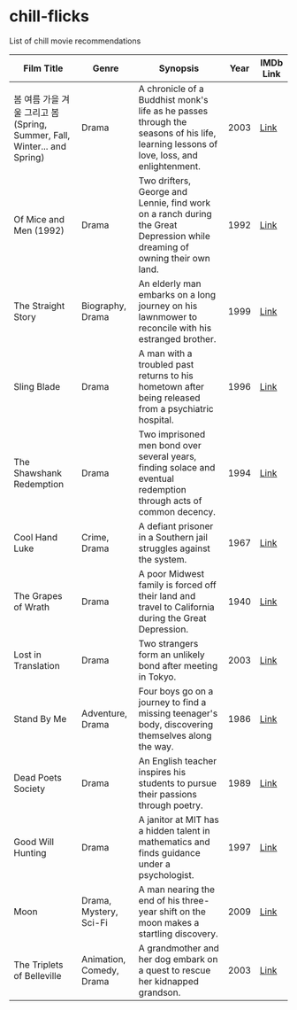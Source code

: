 # chill-flicks
List of chill movie recommendations

| Film Title | Genre | Synopsis | Year | IMDb Link |
| --- | --- | --- | --- | --- |
| 봄 여름 가을 겨울 그리고 봄 (Spring, Summer, Fall, Winter... and Spring) | Drama | A chronicle of a Buddhist monk's life as he passes through the seasons of his life, learning lessons of love, loss, and enlightenment. | 2003 | [Link](https://www.imdb.com/title/tt0374546/) |
| Of Mice and Men (1992) | Drama | Two drifters, George and Lennie, find work on a ranch during the Great Depression while dreaming of owning their own land. | 1992 | [Link](https://www.imdb.com/title/tt0105046/) |
| The Straight Story | Biography, Drama | An elderly man embarks on a long journey on his lawnmower to reconcile with his estranged brother. | 1999 | [Link](https://www.imdb.com/title/tt0166896/) |
| Sling Blade | Drama | A man with a troubled past returns to his hometown after being released from a psychiatric hospital. | 1996 | [Link](https://www.imdb.com/title/tt0117666/) |
| The Shawshank Redemption | Drama | Two imprisoned men bond over several years, finding solace and eventual redemption through acts of common decency. | 1994 | [Link](https://www.imdb.com/title/tt0111161/) |
| Cool Hand Luke | Crime, Drama | A defiant prisoner in a Southern jail struggles against the system. | 1967 | [Link](https://www.imdb.com/title/tt0061512/) |
| The Grapes of Wrath | Drama | A poor Midwest family is forced off their land and travel to California during the Great Depression. | 1940 | [Link](https://www.imdb.com/title/tt0032551) |
| Lost in Translation | Drama | Two strangers form an unlikely bond after meeting in Tokyo. | 2003 | [Link](https://www.imdb.com/title/tt0335266/) |
| Stand By Me | Adventure, Drama | Four boys go on a journey to find a missing teenager's body, discovering themselves along the way. | 1986 | [Link](https://www.imdb.com/title/tt0092005/) |
| Dead Poets Society | Drama | An English teacher inspires his students to pursue their passions through poetry. | 1989 | [Link](https://www.imdb.com/title/tt0097165/) |
| Good Will Hunting | Drama | A janitor at MIT has a hidden talent in mathematics and finds guidance under a psychologist. | 1997 | [Link](https://www.imdb.com/title/tt0119217/) |
| Moon | Drama, Mystery, Sci-Fi | A man nearing the end of his three-year shift on the moon makes a startling discovery. | 2009 | [Link](https://www.imdb.com/title/tt1182345/) |
| The Triplets of Belleville | Animation, Comedy, Drama | A grandmother and her dog embark on a quest to rescue her kidnapped grandson. | 2003 | [Link](https://www.imdb.com/title/tt0286244/) |
